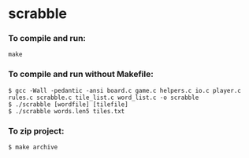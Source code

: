 # scrabble

### To compile and run:
```
make
```

### To compile and run without Makefile:

```
$ gcc -Wall -pedantic -ansi board.c game.c helpers.c io.c player.c rules.c scrabble.c tile_list.c word_list.c -o scrabble
$ ./scrabble [wordfile] [tilefile]
$ ./scrabble words.len5 tiles.txt
```

### To zip project:
```
$ make archive
```
